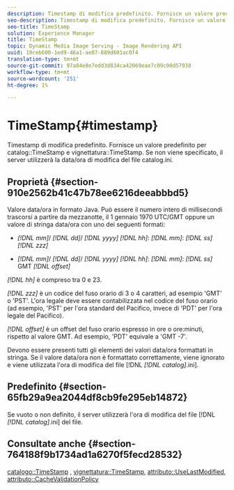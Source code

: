 ```yaml
---
description: Timestamp di modifica predefinito. Fornisce un valore predefinito per TimeStamp e TimeStamp del catalogo. Se non viene specificato, il server utilizzerà la data/ora di modifica del file catalog.ini.
seo-description: Timestamp di modifica predefinito. Fornisce un valore predefinito per TimeStamp e TimeStamp del catalogo. Se non viene specificato, il server utilizzerà la data/ora di modifica del file catalog.ini.
seo-title: TimeStamp
solution: Experience Manager
title: TimeStamp
topic: Dynamic Media Image Serving - Image Rendering API
uuid: 10ceb600-1ed9-46a1-ae07-889d601ac0f4
translation-type: tm+mt
source-git-commit: 97a84e8e7edd3d834ca42069eae7c09c00d57938
workflow-type: tm+mt
source-wordcount: '251'
ht-degree: 1%

---
```



# TimeStamp{#timestamp}

Timestamp di modifica predefinito. Fornisce un valore predefinito per catalog::TimeStamp e vignettatura::TimeStamp. Se non viene specificato, il server utilizzerà la data/ora di modifica del file catalog.ini.

## Proprietà {#section-910e2562b41c47b78ee6216deeabbbd5}

Valore data/ora in formato Java. Può essere il numero intero di millisecondi trascorsi a partire da mezzanotte, il 1 gennaio 1970 UTC/GMT oppure un valore di stringa data/ora con uno dei seguenti formati:

* *[!DNL mm]*/  *[!DNL dd]*/  *[!DNL yyyy]* *[!DNL hh]*:  *[!DNL mm]*:  *[!DNL ss]* *[!DNL zzz]*

* *[!DNL mm]*/  *[!DNL dd]*/  *[!DNL yyyy]* *[!DNL hh]*:  *[!DNL mm]*:  *[!DNL ss]* GMT  *[!DNL offset]*

*[!DNL hh]* è compreso tra 0 e 23.

*[!DNL zzz]* è un codice del fuso orario di 3 o 4 caratteri, ad esempio &#39;GMT&#39; o &#39;PST&#39;. L&#39;ora legale deve essere contabilizzata nel codice del fuso orario (ad esempio, &#39;PST&#39; per l&#39;ora standard del Pacifico, invece di &#39;PDT&#39; per l&#39;ora legale del Pacifico).

*[!DNL offset]* è un offset del fuso orario espresso in ore o ore:minuti, rispetto al valore GMT. Ad esempio, &#39;PDT&#39; equivale a &#39;GMT -7&#39;.

Devono essere presenti tutti gli elementi dei valori data/ora formattati in stringa. Se il valore data/ora non è formattato correttamente, viene ignorato e viene utilizzata l&#39;ora di modifica del file [!DNL *[!DNL catalog]*.ini].

## Predefinito {#section-65fb29a9ea2044df8cb9fe295eb14872}

Se vuoto o non definito, il server utilizzerà l&#39;ora di modifica del file [!DNL *[!DNL catalog]*.ini] del file.

## Consultate anche {#section-764188f9b1734ad1a6270f5fecd28532}

[catalogo::TimeStamp](../../../../../ir-api/material-cat/image-rendering-api-ref/c-ir-material-catalog/c-ir-material-data-reference/r-ir-timestamp-dataref.md#reference-6daf7973dc4f4b4e9e8165756db7c319) ,  [vignettatura::TimeStamp](../../../../../ir-api/material-cat/image-rendering-api-ref/c-ir-material-catalog/c-ir-vignette-map-reference/r-ir-timestamp-vignette.md#reference-d57cdd40a6a645d199dbb1d56cc85bc1),  [attributo::UseLastModified](../../../../../ir-api/material-cat/image-rendering-api-ref/c-ir-material-catalog/c-ir-attributes-reference/r-ir-uselastmodified.md#reference-d2ab628c9e004fedbd38324866dbca1d),  [attributo::CacheValidationPolicy](../../../../../ir-api/material-cat/image-rendering-api-ref/c-ir-material-catalog/c-ir-attributes-reference/r-ir-cachevalidationpolicy.md#reference-2d71679733474d8aa116db6ceba87fa4)
